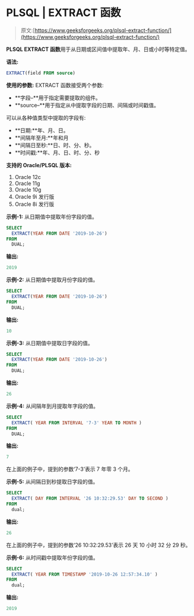 # PLSQL | EXTRACT 函数

> 原文:[https://www.geeksforgeeks.org/plsql-extract-function/](https://www.geeksforgeeks.org/plsql-extract-function/)

**PLSQL EXTRACT 函数**用于从日期或区间值中提取年、月、日或小时等特定值。

**语法:**

```sql
EXTRACT(field FROM source)
```

**使用的参数:**
EXTRACT 函数接受两个参数:

*   **字段–**用于指定需要提取的组件。
*   **source–**用于指定从中提取字段的日期、间隔或时间戳值。

可以从各种值类型中提取的字段有:

*   **日期:**年、月、日。
*   **间隔年至月:**年和月
*   **间隔日至秒:**日、时、分、秒。
*   **时间戳:**年、月、日、时、分、秒

**支持的 Oracle/PLSQL 版本:**

1.  Oracle 12c
2.  Oracle 11g
3.  Oracle 10g
4.  Oracle 9i 发行版
5.  Oracle 8i 发行版

**示例-1:** 从日期值中提取年份字段的值。

```sql
SELECT
  EXTRACT(YEAR FROM DATE '2019-10-26')
FROM
  DUAL; 
```

**输出:**

```sql
2019 
```

**示例-2:** 从日期值中提取月份字段的值。

```sql
SELECT
  EXTRACT(YEAR FROM DATE '2019-10-26')
FROM
  DUAL; 
```

**输出:**

```sql
10 
```

**示例-3:** 从日期值中提取日字段的值。

```sql
SELECT
  EXTRACT(YEAR FROM DATE '2019-10-26')
FROM
  DUAL; 
```

**输出:**

```sql
26 
```

**示例-4:** 从间隔年到月提取年字段的值。

```sql
SELECT
  EXTRACT( YEAR FROM INTERVAL '7-3' YEAR TO MONTH )
FROM
  DUAL; 
```

**输出:**

```sql
7 
```

在上面的例子中，提到的参数‘7-3’表示 7 年零 3 个月。

**示例-5:** 从间隔日到秒提取日字段的值。

```sql
SELECT
  EXTRACT( DAY FROM INTERVAL '26 10:32:29.53' DAY TO SECOND )
FROM
  dual; 
```

**输出:**

```sql
26 
```

在上面的例子中，提到的参数‘26 10:32:29.53’表示 26 天 10 小时 32 分 29 秒。

**示例-6:** 从时间戳中提取年份字段的值。

```sql
SELECT
  EXTRACT( YEAR FROM TIMESTAMP '2019-10-26 12:57:34.10' )
FROM
  dual; 
```

**输出:**

```sql
2019 
```